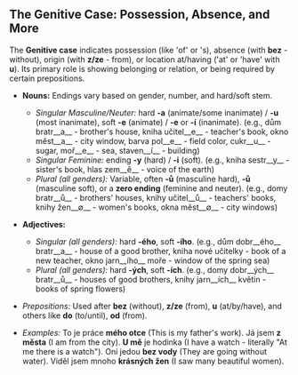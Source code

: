 ## The Genitive Case: Possession, Absence, and More

The __Genitive case__ indicates possession (like 'of' or 's), absence (with __bez__ - without), origin (with __z/ze__ - from), or location at/having ('at' or 'have' with __u__). Its primary role is showing belonging or relation, or being required by certain prepositions.

*   __Nouns:__ Endings vary based on gender, number, and hard/soft stem.
    
    *   _Singular Masculine/Neuter:_ hard __-a__ (animate/some inanimate) / __-u__ (most inanimate), soft __-e__ (animate) / __-e__ or __-í__ (inanimate). (e.g., dům bratr__a__ - brother's house, kniha učitel__e__ - teacher's book, okno měst__a__ - city window, barva pol__e__ - field color, cukr__u__ - sugar, moř__e__ - sea, staven__í__ - building)
    *   _Singular Feminine:_ ending __-y__ (hard) / __-i__ (soft). (e.g., kniha sestr__y__ - sister's book, hlas zem__ě__ - voice of the earth)
    *   _Plural (all genders):_ Variable, often __-ů__ (masculine hard), __-ů__ (masculine soft), or a __zero ending__ (feminine and neuter). (e.g., domy bratr__ů__ - brothers' houses, knihy učitel__ů__ - teachers' books, knihy žen__∅__ - women's books, okna měst__∅__ - city windows)
    
    
    
*   __Adjectives:__
    
    *   _Singular (all genders):_ hard __-ého__, soft __-ího__. (e.g., dům dobr__ého__ bratr__a__ - house of a good brother, kniha nové učitelky - book of a new teacher, okno jarn__ího__ moře - window of the spring sea)
    *   _Plural (all genders):_ hard __-ých__, soft __-ích__. (e.g., domy dobr__ých__ bratr__ů__ - houses of good brothers, knihy jarn__ích__ květin - books of spring flowers)
    
    
    
*   _Prepositions:_ Used after __bez__ (without), __z/ze__ (from), __u__ (at/by/have), and others like __do__ (to/until), __od__ (from).
*   _Examples:_ To je práce __mého otce__ (This is my father's work). Já jsem __z města__ (I am from the city). __U mě__ je hodinka (I have a watch - literally "At me there is a watch"). Oni jedou __bez vody__ (They are going without water). Viděl jsem mnoho __krásných žen__ (I saw many beautiful women).